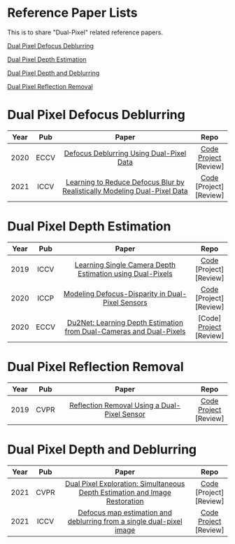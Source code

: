# Reference Paper Lists

This is to share "Dual-Pixel" related reference papers.

<!-- Use the same format for Repo [Code](github link) <br /> [Project](project link) <br /> [Review](review contents' link) -->
<!-- Review can be the link to ppt / pdf / word that summarizes contents of the paper. -->

[Dual Pixel Defocus Deblurring](#dual-pixel-defocus-deblurring)

[Dual Pixel Depth Estimation](#dual-pixel-depth-estimation)

[Dual Pixel Depth and Deblurring](#dual-pixel-depth-and-deblurring)

[Dual Pixel Reflection Removal](#dual-pixel-reflection-removal)

# Dual Pixel Defocus Deblurring

|Year|Pub|Paper|Repo|
|:---:|:---:|:---:|:---:|
|2020|ECCV|[Defocus Deblurring Using Dual-Pixel Data](https://arxiv.org/abs/2005.00305)|[Code](https://github.com/Abdullah-Abuolaim/defocus-deblurring-dual-pixel) <br /> [Project](https://www.eecs.yorku.ca/~abuolaim/eccv_2020_dp_defocus_deblurring/) <br /> [Review]|
|2021|ICCV|[Learning to Reduce Defocus Blur by Realistically Modeling Dual-Pixel Data](https://arxiv.org/abs/2012.03255)|[Code](https://github.com/Abdullah-Abuolaim/recurrent-defocus-deblurring-synth-dual-pixel) <br /> [Project] <br /> [Review]|

# Dual Pixel Depth Estimation

|Year|Pub|Paper|Repo|
|:---:|:---:|:---:|:---:|
|2019|ICCV|[Learning Single Camera Depth Estimation using Dual-Pixels](https://arxiv.org/abs/1904.05822)|[Code](https://github.com/google-research/google-research/tree/master/dual_pixels) <br /> [Project] <br /> [Review]|
|2020|ICCP|[Modeling Defocus-Disparity in Dual-Pixel Sensors](https://abhijithpunnappurath.github.io/ICCP2020.pdf)|[Code](https://github.com/abhijithpunnappurath/dual-pixel-defocus-disparity) <br /> [Project] <br /> [Review]|
|2020|ECCV|[Du2Net: Learning Depth Estimation from Dual-Cameras and Dual-Pixels](https://arxiv.org/abs/2003.14299)|[Code] <br /> [Project](https://augmentedperception.github.io/du2net/) <br /> [Review]|

# Dual Pixel Reflection Removal

|Year|Pub|Paper|Repo|
|:---:|:---:|:---:|:---:|
|2019|CVPR|[Reflection Removal Using a Dual-Pixel Sensor](https://openaccess.thecvf.com/content_CVPR_2019/papers/Punnappurath_Reflection_Removal_Using_a_Dual-Pixel_Sensor_CVPR_2019_paper.pdf)|[Code](https://github.com/abhijithpunnappurath/dprr) <br /> [Project](https://abhijithpunnappurath.github.io/dprr.html) <br /> [Review]|

# Dual Pixel Depth and Deblurring

|Year|Pub|Paper|Repo|
|:---:|:---:|:---:|:---:|
|2021|CVPR|[Dual Pixel Exploration: Simultaneous Depth Estimation and Image Restoration](https://arxiv.org/abs/2012.00301)|[Code](https://github.com/panpanfei/Dual-Pixel-Exploration-Simultaneous-Depth-Estimation-and-Image-Restoration) <br /> [Project] <br /> [Review]|
|2021|ICCV|[Defocus map estimation and deblurring from a single dual-pixel image](https://arxiv.org/abs/2110.05655)|[Code](https://github.com/cmu-ci-lab/dual_pixel_defocus_estimation_deblurring) <br /> [Project](https://imaging.cs.cmu.edu/dual_pixels/) <br /> [Review]|

